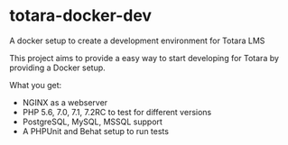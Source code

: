 # totara-docker-dev
A docker setup to create a development environment for Totara LMS

This project aims to provide a easy way to start developing for Totara by providing a Docker setup.

What you get:
 * NGINX as a webserver
 * PHP 5.6, 7.0, 7.1, 7.2RC to test for different versions
 * PostgreSQL, MySQL, MSSQL support
 * A PHPUnit and Behat setup to run tests 
